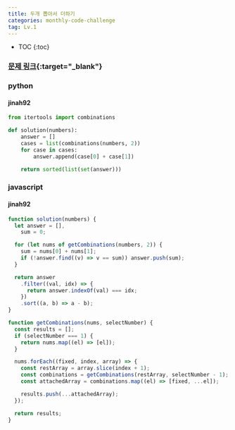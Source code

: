 ```yaml
---
title: 두개 뽑아서 더하기
categories: monthly-code-challenge
tag: Lv.1
---
```


- TOC
  {:toc}

### [문제 링크](https://programmers.co.kr/learn/courses/30/lessons/68644){:target="\_blank"}

### python

#### jinah92

```python
from itertools import combinations

def solution(numbers):
    answer = []
    cases = list(combinations(numbers, 2))
    for case in cases:
        answer.append(case[0] + case[1])

    return sorted(list(set(answer)))
```

### javascript

#### jinah92

```javascript
function solution(numbers) {
  let answer = [],
    sum = 0;

  for (let nums of getCombinations(numbers, 2)) {
    sum = nums[0] + nums[1];
    if (!answer.find((v) => v == sum)) answer.push(sum);
  }

  return answer
    .filter((val, idx) => {
      return answer.indexOf(val) === idx;
    })
    .sort((a, b) => a - b);
}

function getCombinations(nums, selectNumber) {
  const results = [];
  if (selectNumber === 1) {
    return nums.map((el) => [el]);
  }

  nums.forEach((fixed, index, array) => {
    const restArray = array.slice(index + 1);
    const combinations = getCombinations(restArray, selectNumber - 1);
    const attachedArray = combinations.map((el) => [fixed, ...el]);

    results.push(...attachedArray);
  });

  return results;
}
```
